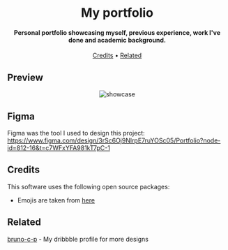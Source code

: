 
<h1 align="center">
  My portfolio
  <br>
</h1>

<h4 align="center">Personal portfolio showcasing myself, previous experience, work I've done and academic background.</h4>

<p align="center">
  <a href="#credits">Credits</a> •
  <a href="#related">Related</a>
</p>


## Preview

<div align="center">

  ![showcase](https://github.com/user-attachments/assets/6c225421-876d-440c-9625-ffbb06535aa9)

</div>


## Figma

Figma was the tool I used to design this project:<br>
https://www.figma.com/design/3rSc6Oj9NlrpE7ruYOSc05/Portfolio?node-id=812-16&t=c7WFxYFA981kT7pC-1

## Credits

This software uses the following open source packages:
- Emojis are taken from [here](https://phosphoricons.com/)

## Related

[bruno-c-p](https://dribbble.com/bruno-c-p) - My dribbble profile for more designs
